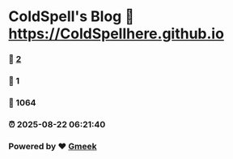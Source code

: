 # ColdSpell's Blog :link: https://ColdSpellhere.github.io 
### :page_facing_up: [2](https://ColdSpellhere.github.io/tag.html) 
### :speech_balloon: 1 
### :hibiscus: 1064 
### :alarm_clock: 2025-08-22 06:21:40 
### Powered by :heart: [Gmeek](https://github.com/Meekdai/Gmeek)
